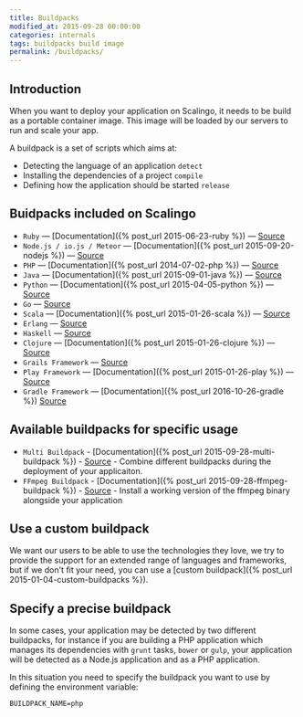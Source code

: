 ```yaml
---
title: Buildpacks
modified_at: 2015-09-28 00:00:00
categories: internals
tags: buildpacks build image
permalink: /buildpacks/
---
```


## Introduction

When you want to deploy your application on Scalingo, it needs to be build as
a portable container image. This image will be loaded by our servers to run
and scale your app.

A buildpack is a set of scripts which aims at:

* Detecting the language of an application `detect`
* Installing the dependencies of a project `compile`
* Defining how the application should be started `release`

## Buidpacks included on Scalingo

* `Ruby` — [Documentation]({% post_url 2015-06-23-ruby %}) — [Source](https://github.com/Scalingo/ruby-buildpack)
* `Node.js / io.js / Meteor` — [Documentation]({% post_url 2015-09-20-nodejs %}) — [Source](https://github.com/Scalingo/nodejs-buildpack)
* `PHP` — [Documentation]({% post_url 2014-07-02-php %}) — [Source](https://github.com/Scalingo/php-buildpack)
* `Java` — [Documentation]({% post_url 2015-09-01-java %}) — [Source](https://github.com/Scalingo/java-buildpack)
* `Python` — [Documentation]({% post_url 2015-04-05-python %}) — [Source](https://github.com/Scalingo/python-buildpack)
* `Go` — [Source](https://github.com/Scalingo/go-buildpack)
* `Scala` — [Documentation]({% post_url 2015-01-26-scala %}) — [Source](https://github.com/Scalingo/scala-buildpack)
* `Erlang` — [Source](https://github.com/Scalingo/erlang-buildpack)
* `Haskell` — [Source](https://github.com/Scalingo/haskell-buildpack)
* `Clojure` — [Documentation]({% post_url 2015-01-26-clojure %}) — [Source](https://github.com/Scalingo/clojure-buildpack)
* `Grails Framework` — [Source](https://github.com/Scalingo/grails-buildpack)
* `Play Framework` — [Documentation]({% post_url 2015-01-26-play %}) — [Source](https://github.com/Scalingo/play-buildpack)
* `Gradle Framework` — [Documentation]({% post_url 2016-10-26-gradle %}) [Source](https://github.com/Scalingo/gradle-buildpack)

## Available buildpacks for specific usage
 
* `Multi Buildpack` - [Documentation]({% post_url 2015-09-28-multi-buildpack %}) - [Source](https://github.com/Scalingo/multi-buildpack.git) - Combine different buildpacks during the deployment of your applicaiton.
* `FFmpeg Buildpack` - [Documentation]({% post_url 2015-09-28-ffmpeg-buildpack %}) - [Source](https://github.com/Scalingo/ffmpeg-buildpack.git) - Install a working version of the ffmpeg binary alongside your application
 
## Use a custom buildpack

We want our users to be able to use the technologies they love, we try to provide the support for
an extended range of languages and frameworks, but if we don't fit your need, you can use a
[custom buildpack]({% post_url 2015-01-04-custom-buildpacks %}).

## Specify a precise buildpack

In some cases, your application may be detected by two different buildpacks, for instance if you
are building a PHP application which manages its dependencies with `grunt` tasks, `bower` or `gulp`,
your application will be detected as a Node.js application and as a PHP application.

In this situation you need to specify the buildpack you want to use by defining the environment variable:

```text
BUILDPACK_NAME=php
```

